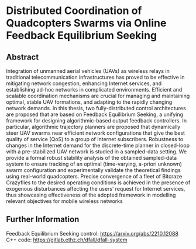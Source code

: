 # Distributed Coordination of Quadcopters Swarms via Online Feedback Equilibrium Seeking

## Abstract
Integration of unmanned aerial vehicles (UAVs) as wireless relays in traditional telecommunication
infrastructures has proved to be effective in mitigating network congestion, enhancing
Internet services, and establishing ad-hoc networks in complicated environments. Efficient and
scalable coordination mechanisms are crucial for managing and maintaining optimal, stable UAV
formations, and adapting to the rapidly changing network demands.
In this thesis, two fully-distributed control architectures are proposed that are based on Feedback
Equilibrium Seeking, a unifying framework for designing algorithmic-based output feedback
controllers. In particular, algorithmic trajectory planners are proposed that dynamically steer
UAV swarms near efficient network configurations that give the best quality of service (QoS) to a
group of Internet subscribers. Robustness to changes in the Internet demand for the discrete-time
planner in closed-loop with a pre-stabilized UAV network is studied in a sampled-data setting.
We provide a formal robust stability analysis of the obtained sampled-data system to ensure
tracking of an optimal (time-varying, a-priori unknown) swarm configuration and experimentally
validate the theoretical findings using real-world quadcopters. Precise convergence of a fleet of
Bitcraze Crazyflies to the desired operating conditions is achieved in the presence of exogenous
disturbances affecting the users’ request for Internet services, thus showcasing effectiveness of
the adopted framework in modelling relevant objectives for mobile wireless networks

## Further Information
Feedback Equilibrium Seeking control: https://arxiv.org/abs/2210.12088<br />
C++ code: https://gitlab.ethz.ch/dfall/dfall-system
